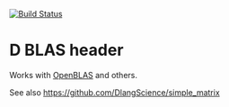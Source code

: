 [![Build Status](https://travis-ci.org/DlangScience/cblas.svg)](https://travis-ci.org/DlangScience/cblas)

D BLAS header
=======
Works with [OpenBLAS](https://github.com/xianyi/OpenBLAS) and others.

See also https://github.com/DlangScience/simple_matrix
